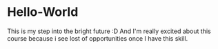 # Hello-World
This is my step into the bright future :D
And I'm really excited about this course because i see lost of opportunities once I have this skill.
